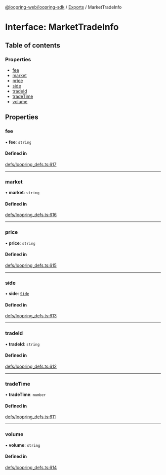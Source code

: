 [@loopring-web/loopring-sdk](../README.md) / [Exports](../modules.md) / MarketTradeInfo

# Interface: MarketTradeInfo

## Table of contents

### Properties

- [fee](MarketTradeInfo.md#fee)
- [market](MarketTradeInfo.md#market)
- [price](MarketTradeInfo.md#price)
- [side](MarketTradeInfo.md#side)
- [tradeId](MarketTradeInfo.md#tradeid)
- [tradeTime](MarketTradeInfo.md#tradetime)
- [volume](MarketTradeInfo.md#volume)

## Properties

### fee

• **fee**: `string`

#### Defined in

[defs/loopring_defs.ts:617](https://github.com/Loopring/loopring_sdk/blob/b7df545/src/defs/loopring_defs.ts#L617)

___

### market

• **market**: `string`

#### Defined in

[defs/loopring_defs.ts:616](https://github.com/Loopring/loopring_sdk/blob/b7df545/src/defs/loopring_defs.ts#L616)

___

### price

• **price**: `string`

#### Defined in

[defs/loopring_defs.ts:615](https://github.com/Loopring/loopring_sdk/blob/b7df545/src/defs/loopring_defs.ts#L615)

___

### side

• **side**: [`Side`](../enums/Side.md)

#### Defined in

[defs/loopring_defs.ts:613](https://github.com/Loopring/loopring_sdk/blob/b7df545/src/defs/loopring_defs.ts#L613)

___

### tradeId

• **tradeId**: `string`

#### Defined in

[defs/loopring_defs.ts:612](https://github.com/Loopring/loopring_sdk/blob/b7df545/src/defs/loopring_defs.ts#L612)

___

### tradeTime

• **tradeTime**: `number`

#### Defined in

[defs/loopring_defs.ts:611](https://github.com/Loopring/loopring_sdk/blob/b7df545/src/defs/loopring_defs.ts#L611)

___

### volume

• **volume**: `string`

#### Defined in

[defs/loopring_defs.ts:614](https://github.com/Loopring/loopring_sdk/blob/b7df545/src/defs/loopring_defs.ts#L614)
